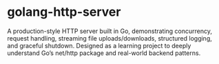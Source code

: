# golang-http-server
A production-style HTTP server built in Go, demonstrating concurrency, request handling, streaming file uploads/downloads, structured logging, and graceful shutdown. Designed as a learning project to deeply understand Go’s net/http package and real-world backend patterns.
